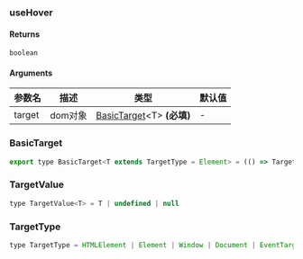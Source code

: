 ### useHover

#### Returns

`boolean`

#### Arguments

| 参数名 | 描述    | 类型                                            | 默认值 |
| ------ | ------- | ----------------------------------------------- | ------ |
| target | dom对象 | [BasicTarget](#BasicTarget)&lt;T&gt; **(必填)** | -      |

### BasicTarget

```js
export type BasicTarget<T extends TargetType = Element> = (() => TargetValue<T>) | TargetValue<T> | MutableRefObject<TargetValue<T>>
```

### TargetValue

```js
type TargetValue<T> = T | undefined | null
```

### TargetType

```js
type TargetType = HTMLElement | Element | Window | Document | EventTarget
```
